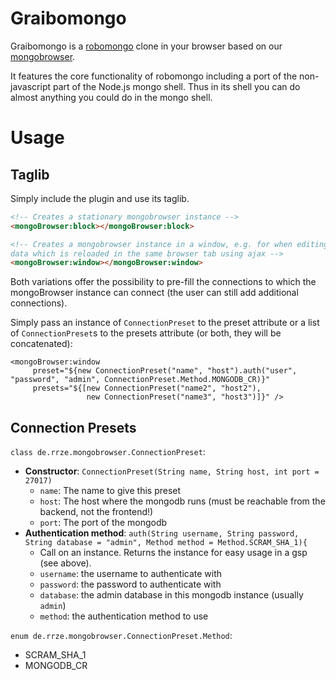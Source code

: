 # Graibomongo

Graibomongo is a [robomongo](https://robomongo.com) clone in your browser based
on our [mongobrowser](https://github.com/RRZE-PP/mongobrowser).

It features the core functionality of robomongo including a port of the
non-javascript part of the Node.js mongo shell. Thus in its shell you can do
almost anything you could do in the mongo shell.

# Usage
## Taglib

Simply include the plugin and use its taglib.

```html
<!-- Creates a stationary mongobrowser instance -->
<mongoBrowser:block></mongoBrowser:block>

<!-- Creates a mongobrowser instance in a window, e.g. for when editing
data which is reloaded in the same browser tab using ajax -->
<mongoBrowser:window></mongoBrowser:window>
```

Both variations offer the possibility to pre-fill the connections to which
the mongoBrowser instance can connect (the user can still add additional
connections).

Simply pass an instance of `ConnectionPreset` to the preset attribute or a
list of `ConnectionPreset`s to the presets attribute (or both, they will be
concatenated):

```gsp
<mongoBrowser:window
     preset="${new ConnectionPreset("name", "host").auth("user", "password", "admin", ConnectionPreset.Method.MONGODB_CR)}"
     presets="${[new ConnectionPreset("name2", "host2"),
                 new ConnectionPreset("name3", "host3")]}" />
```

## Connection Presets

`class de.rrze.mongobrowser.ConnectionPreset`:

* **Constructor**: `ConnectionPreset(String name, String host, int port = 27017)`
	* `name`: The name to give this preset
	* `host`: The host where the mongodb runs (must be reachable from the backend, not the frontend!)
	* `port`: The port of the mongodb
* **Authentication method**: `auth(String username, String password, String database = "admin", Method method = Method.SCRAM_SHA_1){`
	* Call on an instance. Returns the instance for easy usage in a gsp (see above).
	* `username`: the username to authenticate with
	* `password`: the password to authenticate with
	* `database`: the admin database in this mongodb instance (usually `admin`)
	* `method`: the authentication method to use

`enum de.rrze.mongobrowser.ConnectionPreset.Method`:
* SCRAM_SHA_1
* MONGODB_CR